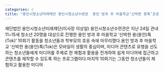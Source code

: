 ```yaml
---
categories: c
title: "용인시청소년미래재단 용인시청소년수련관  용인 방과 후 마을학교‘신박한 용톡’프로그램 성료"
---
```

재단법인 용인시청소년미래재단(이사장 이상일) 용인시청소년수련관은 지난 24일 관내 11~15세 청소년 20명을 대상으로 진행한 용인 방과 후 마을학교 ‘신박한 용(용인)톡(Tok)’ 10회기 활동을 청소년들과 학부모의 호응 속에 마무리했다.용인 방과 후 마을학교 ‘신박한 용(용인)톡(Tok)은 모바일이 생활의 중심이며, 미디어 콘텐츠로 유행을 선도하는 청소년들에게 미디어를 주제로 한 체험과 활용을 전개하여 쉽게 미디어에 접근하고 콘텐츠를 제작할 수 있도록 하는 프로그램이다.마지막 10회기는 그동안 청소년들이 체험하고 활용한 미디어